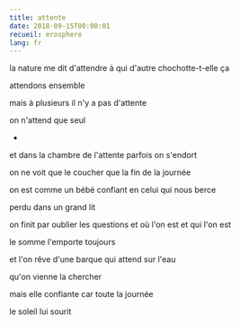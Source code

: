 ```yaml
---
title: attente
date: 2018-09-15T00:00:01
recueil: erosphere
lang: fr
---
```


la nature me dit d'attendre
à qui d'autre chochotte-t-elle ça

attendons ensemble

mais à plusieurs il n'y a pas d'attente

on n'attend que seul

*

et dans la chambre de l'attente
parfois on s'endort

on ne voit que le coucher
que la fin de la journée

on est comme un bébé
confiant en celui qui nous berce

perdu dans un grand lit

on finit par oublier les questions
et où l'on est et qui l'on est

le somme l'emporte toujours

et l'on rêve d'une barque
qui attend sur l'eau

qu'on vienne la chercher

mais elle confiante
car toute la journée

le soleil lui sourit
